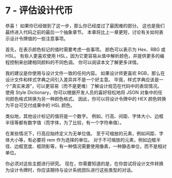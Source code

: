 # 7 - 评估设计代币

恭喜！ 如果你已经做到了这一步，那么你已经度过了最困难的部分。 这也是我们最终进入代码之前的最后一个抽象章节。 本章将比上一章更短，讨论有关如何表示设计令牌值的一些注意事项。

首先，在表示颜色标记的值时需要考虑一些事项。 颜色可以表示为 Hex、RBG 或 HSL。 有些人更喜欢使用 HSL，因为它更容易从值中解析颜色，并提供更多的编程控制来创建相同颜料的不同色调。 你可以阅读本文了解更多详情。

我的建议是你使用与设计文件一致的任何内容。 如果设计师更喜欢 RGB，那么在设计文件和样式字典之间引入差异并不是一个好主意。 毕竟，样式字典应该是一个"真实来源"，可以更容易（而不是更难）了解设计规范在代码中的表现情况。 使用 Style Dictionary，你可以根据开发人员的喜好轻松地将 JSON 对象中的任何颜色格式转换为另一种颜色格式。 因此，你可以将设计令牌中的 HEX 颜色转换为平台可交付成果中的 HSL 颜色。

类似地，其他设计标记的值将是一个数字。 例如，行高、间距、字体大小、边框半径等都有数字值（而字体，为了比较，有一个字符串值）。

在某些情况下，行高应始终定义为无单位值。 至于可缩放的元素，例如间距、字体大小等，有必要将 rem 作为选择的单位。 对于不可缩放的元素，例如边框半径、边框宽度、框阴影等，有一种情况需要使用像素，一种静态单位，而不是相对单位。

你必须对这些主题进行研究。 现在，你需要知道的是，在你尝试将设计文件转换为设计令牌时，你应该期待与设计系统团队进行这些类型的对话。